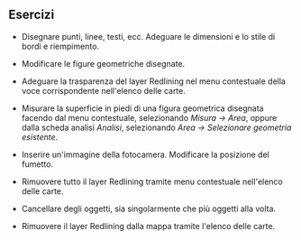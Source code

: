 ## Esercizi

-   Disegnare punti, linee, testi, ecc. Adeguare le dimensioni e lo stile di bordi e riempimento.

-   Modificare le figure geometriche disegnate.

-   Adeguare la trasparenza del layer Redlining nel menu contestuale della voce corrispon­dente nell'elenco delle carte.

-   Misurare la superficie in piedi di una figura geometrica disegnata facendo dal menu contestuale, selezionando *Misura → Area*, oppure dalla scheda analisi *Analisi*, selezionando *Area → Selezionare geometria esistente*.

-   Inserire un'immagine della fotocamera. Modificare la posizione del fumetto.

-   Rimuovere tutto il layer Redlining tramite menu contestuale nell'elenco delle carte.

-   Cancellare degli oggetti, sia singolarmente che più oggetti alla volta.

-   Rimuovere il layer Redlining dalla mappa tramite l'elenco delle carte.
